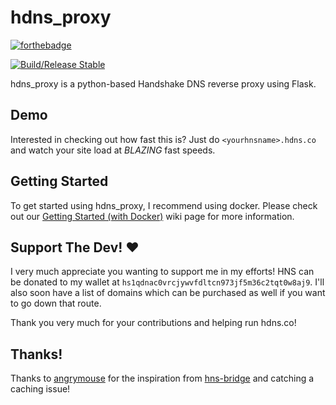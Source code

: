 # hdns_proxy
[![forthebadge](https://forthebadge.com/images/badges/made-with-python.svg)](https://forthebadge.com)

[![Build/Release Stable](https://github.com/shrunbr/hdns_proxy/actions/workflows/build.yml/badge.svg?branch=v0.2.0)](https://github.com/shrunbr/hdns_proxy/actions/workflows/build.yml)

hdns_proxy is a python-based Handshake DNS reverse proxy using Flask.

## Demo

Interested in checking out how fast this is? Just do `<yourhnsname>.hdns.co` and watch your site load at *BLAZING* fast speeds.

## Getting Started

To get started using hdns_proxy, I recommend using docker. Please check out our [Getting Started (with Docker)](https://github.com/shrunbr/hdns_proxy/wiki/Getting-Started-(using-Docker)) wiki page for more information.

## Support The Dev! :heart:

I very much appreciate you wanting to support me in my efforts! HNS can be donated to my wallet at `hs1qdnac0vrcjywvfdltcn973jf5m36c2tqt0w8aj9`. I'll also soon have a list of domains which can be purchased as well if you want to go down that route.

Thank you very much for your contributions and helping run hdns.co!

## Thanks!

Thanks to [angrymouse](https://github.com/angrymouse/) for the inspiration from [hns-bridge](https://github.com/angrymouse/hns-bridge) and catching a caching issue!